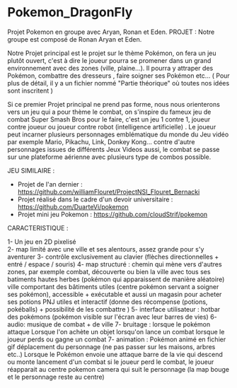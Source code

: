 # Pokemon_DragonFly
Projet Pokemon en groupe avec Aryan, Ronan et Eden.
PROJET :
Notre groupe est composé de Ronan Aryan et Eden.

Notre Projet principal est le projet sur le thème Pokémon, on fera un jeu plutôt ouvert, c'est à dire le joueur pourra se promener dans un grand environnement avec des zones (ville, plaine...). Il pourra y attraper des Pokémon, combattre des dresseurs , faire soigner ses Pokémon etc... ( Pour plus de détail, il y a un fichier nommé "Partie théorique" où toutes nos idées sont inscritent )

Si ce premier Projet principal ne prend pas forme, nous nous orienterons vers un jeu qui a pour thème le combat, on s'inspire du fameux jeu de combat Super Smash Bros pour le faire, c'est un jeu 1 contre 1, joueur contre joueur ou joueur contre robot (intelligence artificielle) . Le joueur peut incarner plusieurs personnages emblématique du monde du Jeu vidéo par exemple Mario, Pikachu, Link, Donkey Kong... contre d'autre personnages issues de différents Jeux Videos aussi, le combat se passe sur une plateforme aérienne avec plusieurs type de combos possible.



JEU SIMILAIRE :


- Projet de l'an dernier : https://github.com/williamFlouret/ProjectNSI_Flouret_Bernacki
- Projet réalisé dans le cadre d'un devoir universitaire : https://github.com/DuarteVi/pokemon
- Projet mini jeu Pokemon : https://github.com/cloudStrif/pokemon



CARACTERISTIQUE :


1- Un jeu en 2D pixelisé
<br/>
2- map limité avec une ville et ses alentours, assez grande pour s'y aventurer
3- contrôle exclusivement au clavier (flèches directionnelles + entré / espace / souris)
4- map structuré :
  chemin qui mène vers d'autres zones, par exemple combat, découverte ou bien la ville avec tous ses batiments
  hautes herbes (pokémon qui apparaissent de manière aléatoire)
  ville comportant des bâtiments utiles (centre pokémon servant a soigner ses pokémon), accessible + exécutable et aussi un magasin pour acheter ses potions
  PNJ utiles et interactif (donne des récompense (potions, pokéballs) + possibilité de les combattre )
 5- interface utilisateur :
  hotbar des pokémons (pokémon visible sur l'écran avec leur barres de vies)
6- audio:
  musique de combat + de ville 
7- bruitage :
  lorsque le pokémon attaque
  Lorsque l'on achète un objet
  lorsqu'on lance un combat
  lorsque le joueur perds ou gagne un combat 
7- animation :
  Pokémon animé en fichier gif
  déplacement du personnage (ne pas passer sur les maisons, arbres etc..)
  Lorsque le Pokémon envoie une attaque
  barre de la vie qui descend ou monte
  lancement d'un combat
  si le joueur perd le combat, le joueur réapparait au centre pokemon
  camera qui suit le personnage (la map bouge et le personnage reste au centre)

